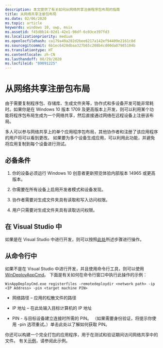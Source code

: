 ```yaml
---
description: 本文提供了有关如何从网络共享注册程序包布局的指南
title: 从网络共享注册包布局
ms.date: 02/06/2020
ms.topic: article
keywords: windows 10, uwp, msix
ms.assetid: f45d8b14-02d1-42e1-98df-6c03ce397fd3
ms.localizationpriority: medium
ms.openlocfilehash: ca179a49a282d2bee6217a142ef94409e2161c8d
ms.sourcegitcommit: 6b1ec6420dbaa327b65c208b4cd00da87985104b
ms.translationtype: HT
ms.contentlocale: zh-CN
ms.lasthandoff: 08/29/2020
ms.locfileid: "89091225"
---
```

# <a name="registering-a-package-layout-from-a-network-share"></a>从网络共享注册包布局

由于需要复制程序包、存储库、生成文件夹等，协作式和多设备开发可能非常耗时。如果你是在 Windows 10 版本 1709 及更高版本上开发，则可以利用某个功能将程序包布局生成为一个网络共享，然后直接通过网络在远程设备上注册该布局。

多人可以参与网络共享上的单个应用程序包布局，其他协作者和注册了该应用程序的用户将可以看到更改。 如果要为多个设备生成应用，可以利用此功能，并避免将应用复制到每个设备进行测试。

## <a name="prerequisites"></a>必备条件

1. 你的设备必须运行 Windows 10 创意者更新预览体验内部版本 14965 或更高版本。

2. 你需要在所有设备上启用开发者模式和设备发现。

3. 协作者需要对生成文件夹具有读取和写入访问权限。

4. 用户只需要对生成文件夹具有读取访问权限。

## <a name="in-visual-studio"></a>在 Visual Studio 中

如果是在 Visual Studio 中进行开发，则可以按照[此处](/windows/uwp/debug-test-perf/deploying-and-debugging-uwp-apps#advanced-remote-deployment-options)所述步骤进行操作。

## <a name="from-the-command-line"></a>从命令行中

如果不是在 Visual Studio 中进行开发，并且使用命令行工具，则可以使用 [WinDeployAppCmd](/windows/uwp/packaging/install-universal-windows-apps-with-the-winappdeploycmd-tool)。 下面是有关如何在命令行窗口中执行此操作的示例：

```
WinAppDeployCmd.exe registerfiles -remotedeploydir <network path> -ip <IP Address> -pin <target machine PIN>
```
- 网络路径 – 应用的松散文件的路径

- IP 地址 – 在此处输入目标计算机的 IP 地址

- PIN - 与目标设备建立连接时所需的 PIN。 （如果需要身份验证，将提示你使用 -pin 选项重试。）单击此处以了解如何获取 PIN。
 

你还可以构建一个完全打包的应用程序，用于在测试和验证期间访问网络共享中的文件。 有关[示例](https://github.com/AppInstaller/Windows-appsample-marble-maze)，请参阅此示例。